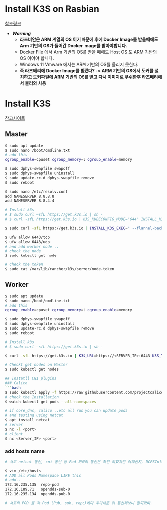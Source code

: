 Install K3S on Rasbian
===

[참조링크](https://medium.com/thinkport/how-to-build-a-raspberry-pi-kubernetes-cluster-with-k3s-76224788576c)
- ***Warning***
  - **라즈비안은 ARM 계열의 OS 이기 때문에 후에 Docker Image를 받을때에도 Arm 기반의 OS가 들어간 Docker Image를 받아야합니다.**
  - Docker File 에서 Arm 기반의 OS를 받을 때에도 Host OS 도 ARM 기반의 OS 이어야 합니다.
  - Windows 11 Vmware 에서는 ARM 기반의 OS를 올리지 못한다.
  - **즉 라즈베리에 Docker Image를 받겠다? -> ARM 기반의 OS에서 도커를 설치하고 도커파일에 ARM 기반의 OS를 받고 다시 이미지로 푸쉬한후 라즈베리에서 불러와 사용**
# Install K3S

[참고사이트](https://docs.tigera.io/calico/latest/getting-started/kubernetes/k3s/multi-node-install)

## Master
```bash
$ sudo apt update
$ sudo nano /boot/cmdline.txt
# add this
cgroup_enable=cpuset cgroup_memory=1 cgroup_enable=memory

$ sudo dphys-swapfile swapoff
$ sudo dphys-swapfile uninstall
$ sudo update-rc.d dphys-swapfile remove
$ sudo reboot

$ sudo nano /etc/resolv.conf
add NAMESERVER 8.8.8.8
add NAMESERVER 8.8.4.4

# Install k3s
# $ sudo curl –sfL https://get.k3s.io | sh -
# $ curl -sfL https://get.k3s.io | K3S_KUBECONFIG_MODE="644" INSTALL_K3S_EXEC="--flannel-backend=none --cluster-cidr=192.168.0.0/16 --disable-network-policy --disable=traefik" sh -

$ sudo curl -sfL https://get.k3s.io | INSTALL_K3S_EXEC=" --flannel-backend=none --disable-network-policy --cluster-cidr=192.168.0.0/16" sh -

$ ufw allow 6443/tcp
$ ufw allow 6443/udp
# and add worker node ..
# check the node
$ sudo kubectl get node

# check the token
$ sudo cat /var/lib/rancher/k3s/server/node-token
```

## Worker
```bash
$ sudo apt update
$ sudo nano /boot/cmdline.txt
# add this
cgroup_enable=cpuset cgroup_memory=1 cgroup_enable=memory

$ sudo dphys-swapfile swapoff
$ sudo dphys-swapfile uninstall
$ sudo update-rc.d dphys-swapfile remove
$ sudo reboot

# Install k3s
# $ sudo curl –sfL https://get.k3s.io | sh -

$ curl -sfL https://get.k3s.io | K3S_URL=https://<SERVER_IP>:6443 K3S_TOKEN=<TOKEN> K3S_NODE_NAME=<NODE_NAME> sh -

# Checkt get nodes on Master
$ sudo kubectl get nodes

## Instatll CNI plugins
### Calico
```bash
$ sudo kubectl apply -f https://raw.githubusercontent.com/projectcalico/calico/v3.26.1/manifests/calico.yaml
# check the Installation
$ watch kubectl get pods --all-namespaces

# if core_dns, calico ..etc all run you can update pods
# and testing using netcat
$ apt install netcat
# server
$ nc -l <port>
# client
$ nc <Server_IP> <port>
```

### add hosts name
```bash
# 서로 netcat 통신, cni 통신 등 Pod 끼리의 통신은 확인 되었지만 어째선지, DCPSInfoRepo에 찍먹(?)만 하고 바로 TCPConnection:Close 가 발생하였다. 알고보니 서로의 HOST Name(?)을 몰라서 일어나게 된 현상이었따.

$ vim /etc/hosts
# ADD all Pods Namespace LIKE this
# add..
172.16.235.135  repo-pod
172.16.189.71   opendds-sub-0
172.16.235.134  opendds-pub-0

# 서로의 POD 를 각 Pod (Pub, sub, repo)에다 추가해준 뒤 통신해보니 잘되었따.
```